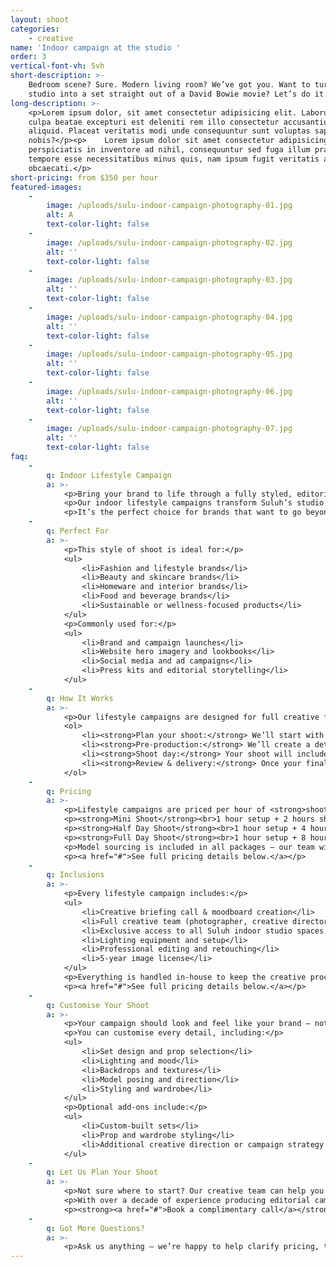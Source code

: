 ```yaml
---
layout: shoot
categories:
    - creative
name: 'Indoor campaign at the studio '
order: 3
vertical-font-vh: 5vh
short-description: >-
    Bedroom scene? Sure. Modern living room? We’ve got you. Want to turn our
    studio into a set straight out of a David Bowie movie? Let’s do it. 
long-description: >-
    <p>Lorem ipsum dolor, sit amet consectetur adipisicing elit. Laborum in
    culpa beatae excepturi est deleniti rem illo consectetur accusantium
    aliquid. Placeat veritatis modi unde consequuntur sunt voluptas sapiente hic
    nobis?</p><p>    Lorem ipsum dolor sit amet consectetur adipisicing elit. Ex
    perspiciatis in inventore ad nihil, consequuntur sed fuga illum praesentium
    tempore esse necessitatibus minus quis, nam ipsum fugit veritatis aut
    obcaecati.</p>
short-pricing: from $350 per hour
featured-images:
    -
        image: /uploads/sulu-indoor-campaign-photography-01.jpg
        alt: A
        text-color-light: false
    -
        image: /uploads/sulu-indoor-campaign-photography-02.jpg
        alt: ''
        text-color-light: false
    -
        image: /uploads/sulu-indoor-campaign-photography-03.jpg
        alt: ''
        text-color-light: false
    -
        image: /uploads/sulu-indoor-campaign-photography-04.jpg
        alt: ''
        text-color-light: false
    -
        image: /uploads/sulu-indoor-campaign-photography-05.jpg
        alt: ''
        text-color-light: false
    -
        image: /uploads/sulu-indoor-campaign-photography-06.jpg
        alt: ''
        text-color-light: false
    -
        image: /uploads/sulu-indoor-campaign-photography-07.jpg
        alt: ''
        text-color-light: false
faq:
    -
        q: Indoor Lifestyle Campaign
        a: >-
            <p>Bring your brand to life through a fully styled, editorial shoot designed to feel immersive, authentic, and distinctly you.</p>
            <p>Our indoor lifestyle campaigns transform Suluh’s studio spaces into creative sets that tell your brand story — from bright, minimalist interiors to rich, cinematic scenes. Whether you want a cozy home aesthetic, a modern living space, or a styled environment that feels straight out of a magazine, our team will plan and produce every detail to perfection.</p>
            <p>It’s the perfect choice for brands that want to go beyond simple product shots and create a cohesive visual campaign that connects.</p>
    -
        q: Perfect For
        a: >-
            <p>This style of shoot is ideal for:</p>
            <ul>
                <li>Fashion and lifestyle brands</li>
                <li>Beauty and skincare brands</li>
                <li>Homeware and interior brands</li>
                <li>Food and beverage brands</li>
                <li>Sustainable or wellness-focused products</li>
            </ul>
            <p>Commonly used for:</p>
            <ul>
                <li>Brand and campaign launches</li>
                <li>Website hero imagery and lookbooks</li>
                <li>Social media and ad campaigns</li>
                <li>Press kits and editorial storytelling</li>
            </ul>
    -
        q: How It Works
        a: >-
            <p>Our lifestyle campaigns are designed for full creative flexibility — so you can bring your concept to life exactly the way you imagine it.</p>
            <ol>
                <li><strong>Plan your shoot:</strong> We’ll start with a creative briefing call to understand your brand vision, target audience, and campaign goals. From there, our creative team develops the concept and visual direction.</li>
                <li><strong>Pre-production:</strong> We’ll create a detailed moodboard and shoot plan covering set design, lighting, shotlist, and styling notes. You can choose from our existing studio spaces and props or have us build a custom set just for your campaign.</li>
                <li><strong>Shoot day:</strong> Your shoot will include a full creative team — lead photographer, creative director, production manager, and 2x shoot assistants — all working to deliver a cohesive, high-impact result. You’ll have complete flexibility throughout the day to experiment with poses, angles, and lighting setups.</li>
                <li><strong>Review & delivery:</strong> Once your final images are edited and retouched, we’ll upload them to a private gallery for your review and approval before delivery.</li>
            </ol>
    -
        q: Pricing
        a: >-
            <p>Lifestyle campaigns are priced per hour of <strong>shoot time</strong>, giving you creative freedom to build your dream shoot while we handle every detail behind the scenes. Each session includes your full creative team, studio rental, and all pre- and post-production.</p>
            <p><strong>Mini Shoot</strong><br>1 hour setup + 2 hours shoot time = $1,650 ($550/hour)</p>
            <p><strong>Half Day Shoot</strong><br>1 hour setup + 4 hours shoot time = $2,500 ($500/hour)</p>
            <p><strong>Full Day Shoot</strong><br>1 hour setup + 8 hours shoot time = $4,050 ($450/hour)</p>
            <p>Model sourcing is included in all packages — our team will help you find the perfect talent to suit your brand aesthetic. Professional model and HMUA fees are quoted separately.</p>
            <p><a href="#">See full pricing details below.</a></p>
    -
        q: Inclusions
        a: >-
            <p>Every lifestyle campaign includes:</p>
            <ul>
                <li>Creative briefing call & moodboard creation</li>
                <li>Full creative team (photographer, creative director, production manager, 2x assistants)</li>
                <li>Exclusive access to all Suluh indoor studio spaces and complimentary props</li>
                <li>Lighting equipment and setup</li>
                <li>Professional editing and retouching</li>
                <li>5-year image license</li>
            </ul>
            <p>Everything is handled in-house to keep the creative process seamless and the final result cohesive and on-brand.</p>
            <p><a href="#">See full pricing details below.</a></p>
    -
        q: Customise Your Shoot
        a: >-
            <p>Your campaign should look and feel like your brand — not anyone else’s.</p>
            <p>You can customise every detail, including:</p>
            <ul>
                <li>Set design and prop selection</li>
                <li>Lighting and mood</li>
                <li>Backdrops and textures</li>
                <li>Model posing and direction</li>
                <li>Styling and wardrobe</li>
            </ul>
            <p>Optional add-ons include:</p>
            <ul>
                <li>Custom-built sets</li>
                <li>Prop and wardrobe styling</li>
                <li>Additional creative direction or campaign strategy support</li>
            </ul>
    -
        q: Let Us Plan Your Shoot
        a: >-
            <p>Not sure where to start? Our creative team can help you design the perfect lifestyle campaign from concept to final delivery.</p>
            <p>With over a decade of experience producing editorial campaigns and branded content, we’ll guide you through everything — from creative direction to execution.</p>
            <p><strong><a href="#">Book a complimentary call</a></strong> and let’s bring your vision to life.</p>
    -
        q: Got More Questions?
        a: >-
            <p>Ask us anything — we’re happy to help clarify pricing, timelines, workflow, or review your moodboard and let you know what’s possible for your shoot.</p>
---
```

